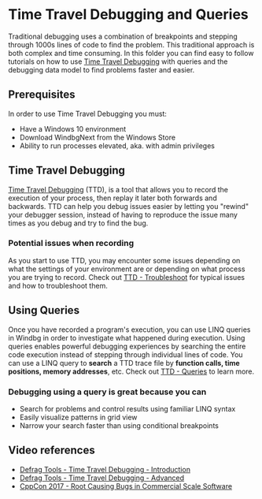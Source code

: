 # Time Travel Debugging and Queries

Traditional debugging uses a combination of breakpoints and stepping through 1000s
lines of code to find the problem. This traditional approach is both complex and
time consuming. In this folder you can find easy to follow tutorials on how to
use [Time Travel Debugging] with queries and the debugging data model to find
problems faster and easier.

## Prerequisites

In order to use Time Travel Debugging you must:

* Have a Windows 10 environment
* Download WindbgNext from the Windows Store
* Ability to run processes elevated, aka. with admin privileges

## Time Travel Debugging

[Time Travel Debugging] (TTD), is a tool that allows you to record the execution of
your process, then replay it later both forwards and backwards. TTD can help you
debug issues easier by letting you "rewind" your debugger session, instead of having
to reproduce the issue many times as you debug and try to find the bug.

### Potential issues when recording

As you start to use TTD, you may encounter some issues depending on what the settings
of your environment are or depending on what process you are trying to record.
Check out [TTD - Troubleshoot] for typical issues and how to troubleshoot them.

## Using Queries

Once you have recorded a program's execution, you can use LINQ queries in Windbg
in order to investigate what happened during execution.
Using queries enables powerful debugging experiences by searching the entire code
execution instead of stepping through individual lines of code. You can use a LINQ
query to **search** a TTD trace file by **function calls, time positions, memory addresses**, etc.
Check out [TTD - Queries] to learn more.

### Debugging using a query is great because you can

* Search for problems and control results using familiar LINQ syntax
* Easily visualize patterns in grid view
* Narrow your search faster than using conditional breakpoints

## Video references

* [Defrag Tools - Time Travel Debugging - Introduction](https://channel9.msdn.com/Shows/Defrag-Tools/Defrag-Tools-185-Time-Travel-Debugging-Introduction)
* [Defrag Tools - Time Travel Debugging - Advanced](https://channel9.msdn.com/Shows/Defrag-Tools/Defrag-Tools-186-Time-Travel-Debugging-Advanced)
* [CppCon 2017 - Root Causing Bugs in Commercial Scale Software](https://www.youtube.com/watch?v=l1YJTg_A914)

[Time Travel Debugging]: https://docs.microsoft.com/windows-hardware/drivers/debugger/time-travel-debugging-overview
[TTD - Troubleshoot]: https://docs.microsoft.com/windows-hardware/drivers/debugger/time-travel-debugging-troubleshooting
[TTD - Queries]: https://blogs.msdn.microsoft.com/windbg/2018/02/01/time-travel-debugging-queries/
